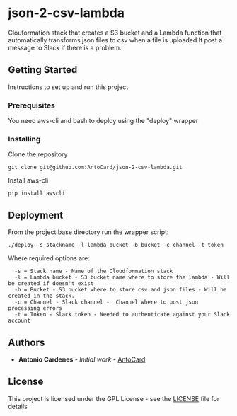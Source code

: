 # json-2-csv-lambda

Clouformation stack that creates a S3 bucket and a Lambda function that automatically transforms json files to csv when a file is uploaded.It post a message to Slack if there is a problem.

## Getting Started

Instructions to set up and run this project

### Prerequisites

You need aws-cli and bash to deploy using the "deploy" wrapper

### Installing

Clone the repository

```
git clone git@github.com:AntoCard/json-2-csv-lambda.git
```

Install aws-cli

```
pip install awscli
```


## Deployment

From the project base directory run the wrapper script:

```
./deploy -s stackname -l lambda_bucket -b bucket -c channel -t token
```
Where required options are:

```
  -s = Stack name - Name of the Cloudformation stack
  -l = Lambda bucket - S3 bucket name where to store the lambda - Will be created if doesn't exist
  -b = Bucket - S3 bucket where to store csv and json files - Will be created in the stack.
  -c = Channel - Slack channel -  Channel where to post json processing errors
  -t = Token - Slack token - Needed to authenticate against your Slack account

```


## Authors

* **Antonio Cardenes** - *Initial work* - [AntoCard](https://github.com/AntoCard)


## License

This project is licensed under the GPL License - see the [LICENSE](LICENSE) file for details

